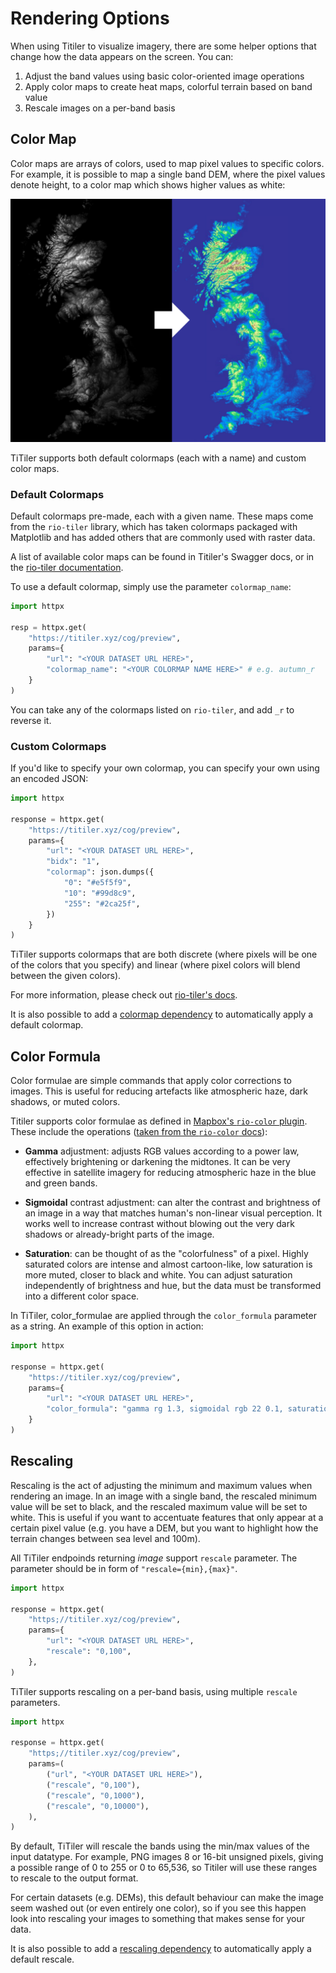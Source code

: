 # Rendering Options

When using Titiler to visualize imagery, there are some helper options that change how the data appears on the screen. You can:

1. Adjust the band values using basic color-oriented image operations
2. Apply color maps to create heat maps, colorful terrain based on band value
3. Rescale images on a per-band basis

## Color Map

Color maps are arrays of colors, used to map pixel values to specific colors. For example, it is possible to map a single band DEM, where the pixel values denote height, to a color map which shows higher values as white:

![color map example](../img/colormap.png)

TiTiler supports both default colormaps (each with a name) and custom color maps.

### Default Colormaps

Default colormaps pre-made, each with a given name. These maps come from the `rio-tiler` library, which has taken colormaps packaged with Matplotlib and has added others that are commonly used with raster data.

A list of available color maps can be found in Titiler's Swagger docs, or in the [rio-tiler documentation](https://cogeotiff.github.io/rio-tiler/colormap/#default-rio-tilers-colormaps).

To use a default colormap, simply use the parameter `colormap_name`:

```python
import httpx

resp = httpx.get(
    "https://titiler.xyz/cog/preview",
    params={
        "url": "<YOUR DATASET URL HERE>",
        "colormap_name": "<YOUR COLORMAP NAME HERE>" # e.g. autumn_r
    }
)
```

You can take any of the colormaps listed on `rio-tiler`, and add `_r` to reverse it.

### Custom Colormaps

If you'd like to specify your own colormap, you can specify your own using an encoded JSON:

```python
import httpx

response = httpx.get(
    "https://titiler.xyz/cog/preview",
    params={
        "url": "<YOUR DATASET URL HERE>",
        "bidx": "1",
        "colormap": json.dumps({
            "0": "#e5f5f9",
            "10": "#99d8c9",
            "255": "#2ca25f",
        })
    }
)
```

TiTiler supports colormaps that are both discrete (where pixels will be one of the colors that you specify) and linear (where pixel colors will blend between the given colors).

For more information, please check out [rio-tiler's docs](https://cogeotiff.github.io/rio-tiler/colormap/).

It is also possible to add a [colormap dependency](../examples/code/tiler_with_custom_colormap) to automatically apply
a default colormap.

## Color Formula

Color formulae are simple commands that apply color corrections to images. This is useful for reducing artefacts like atmospheric haze, dark shadows, or muted colors.

Titiler supports color formulae as defined in [Mapbox's `rio-color` plugin](https://github.com/mapbox/rio-color). These include the operations ([taken from the `rio-color` docs](https://github.com/mapbox/rio-color#operations)):

- **Gamma** adjustment: adjusts RGB values according to a power law, effectively brightening or darkening the midtones. It can be very effective in satellite imagery for reducing atmospheric haze in the blue and green bands.

- **Sigmoidal** contrast adjustment: can alter the contrast and brightness of an image in a way that matches human's non-linear visual perception. It works well to increase contrast without blowing out the very dark shadows or already-bright parts of the image.

- **Saturation**: can be thought of as the "colorfulness" of a pixel. Highly saturated colors are intense and almost cartoon-like, low saturation is more muted, closer to black and white. You can adjust saturation independently of brightness and hue, but the data must be transformed into a different color space.

In TiTiler, color_formulae are applied through the `color_formula` parameter as a string. An example of this option in action:

```python
import httpx

response = httpx.get(
    "https://titiler.xyz/cog/preview",
    params={
        "url": "<YOUR DATASET URL HERE>",
        "color_formula": "gamma rg 1.3, sigmoidal rgb 22 0.1, saturation 1.5"
    }
)
```

## Rescaling

Rescaling is the act of adjusting the minimum and maximum values when rendering an image. In an image with a single band, the rescaled minimum value will be set to black, and the rescaled maximum value will be set to white. This is useful if you want to accentuate features that only appear at a certain pixel value (e.g. you have a DEM, but you want to highlight how the terrain changes between sea level and 100m).

All TiTiler endpoinds returning *image* support `rescale` parameter. The parameter should be in form of `"rescale={min},{max}"`.

```python
import httpx

response = httpx.get(
    "https;//titiler.xyz/cog/preview",
    params={
        "url": "<YOUR DATASET URL HERE>",
        "rescale": "0,100",
    },
)
```

TiTiler supports rescaling on a per-band basis, using multiple `rescale` parameters.

```python
import httpx

response = httpx.get(
    "https;//titiler.xyz/cog/preview",
    params=(
        ("url", "<YOUR DATASET URL HERE>"),
        ("rescale", "0,100"),
        ("rescale", "0,1000"),
        ("rescale", "0,10000"),
    ),
)
```

By default, TiTiler will rescale the bands using the min/max values of the input datatype. For example, PNG images 8 or 16-bit unsigned pixels, giving a possible range of 0 to 255 or 0 to 65,536, so Titiler will use these ranges to rescale to the output format.

For certain datasets (e.g. DEMs), this default behaviour can make the image seem washed out (or even entirely one color),
so if you see this happen look into rescaling your images to something that makes sense for your data.

It is also possible to add a [rescaling dependency](../api/titiler/core/dependencies/#ImageRenderingParams) to automatically apply
a default rescale.
